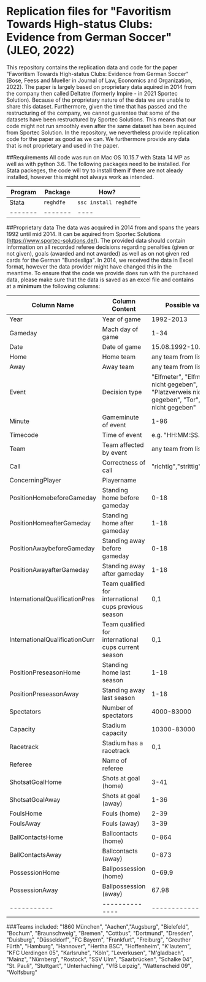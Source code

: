 # Replication files for "Favoritism Towards High-status Clubs: Evidence from German Soccer" (JLEO, 2022)
This repository contains the replication data and code for the paper "Favoritism Towards High-status Clubs: Evidence from German Soccer" (Bose, Feess and Mueller in Journal of Law, Economics and Organization, 2022).
The paper is largely based on proprietary data aquired in 2014 from the company then called Deltatre (formerly Impire - in 2021 Sportec Solution). Because of the proprietary nature of the data we are unable to share this dataset. Furthermore, given the time that has passed and the restructuring of the company, we cannot guarentee that some of the datasets have been restructured by Sportec Solutions. This means that our code might not run smoothly even after the same dataset has been aquired from Sportec Solution.
In the repository, we nevertheless provide replication code for the paper as good as we can. We furthermore provide any data that is not proprietary and used in the paper.

##Requirements
All code was run on Mac OS 10.15.7 with Stata 14 MP as well as with python 3.6. The following packages need to be installed. For Stata packeges, the code will try to install them if there are not aleady installed, however this might not always work as intended.

|Program|Package|How?|
|-------|-------|----|
|Stata|`reghdfe`|`ssc install reghdfe`|
|-------|-------|----|


##Proprietary data
The data was acquired in 2014 from and spans the years 1992 until mid 2014. It can be aquired from Sportec Solutions (https://www.sportec-solutions.de/). The provided data should contain information on all recorded referee decisions regarding penalties (given or not given), goals (awarded and not awarded) as well as on not given red cards for the German "Bundesliga". In 2014, we received the data in Excel format, however the data provider might have changed this in the meantime. To ensure that the code we provide does run with the purchased data, please make sure that the data is saved as an excel file and contains at a **minimum** the following columns:

|Column Name|Column Content|Possible values|
|-----------|--------------|---------------|
|Year|Year of game| 1992-2013|
|Gameday|Mach day of game|1-34|
|Date|Date of game|15.08.1992-10.05.2014|
|Home|Home team|any team from list below|
|Away|Away team|any team from list below|
|Event|Decision type|"Elfmeter", "Elfmeter nicht gegeben", "Platzverweis nicht gegeben", "Tor", "Tor nicht gegeben"|
|Minute|Gameminute of event|1-96|
|Timecode|Time of event|e.g. "HH:MM:SS.ss"|
|Team|Team affected by event|any team from list below|
|Call|Correctness of call|"richtig","strittig","falsch"|
|ConcerningPlayer|Playername||
|PositionHomebeforeGameday|Standing home before gameday|0-18|
|PositionHomeafterGameday|Standing home after gameday|1-18|
|PositionAwaybeforeGameday|Standing away before gameday|0-18|
|PositionAwayafterGameday|Standing away after gameday|1-18|
|InternationalQualificationPres|Team qualified for international cups previous season|0,1|
|InternationalQualificationCurr|Team qualified for international cups current season|0,1|
|PositionPreseasonHome|Standing home last season|1-18|
|PositionPreseasonAway|Standing away last season|1-18|
|Spectators|Number of spectators|4000-83000|
|Capacity|Stadium capacity|10300-83000|
|Racetrack|Stadium has a racetrack|0,1|
|Referee|Name of referee||
|ShotsatGoalHome|Shots at goal (home)|3-41|
|ShotsatGoalAway|Shots at goal (away)|1-36|
|FoulsHome|Fouls (home)|2-39|
|FoulsAway|Fouls (away)|3-39|
|BallContactsHome|Ballcontacts (home)|0-864|
|BallContactsAway|Ballcontacts (away)|0-873|
|PossessionHome|Ballpossession (home)|0-69.9|
|PossessionAway|Ballpossession (away)|67.98|
|-----------|--------------|---------------|

###Teams included:
"1860 München", "Aachen","Augsburg", "Bielefeld", "Bochum", "Braunschweig", "Bremen", "Cottbus", "Dortmund", "Dresden", "Duisburg", "Düsseldorf", "FC Bayern", "Frankfurt", "Freiburg", "Greuther Fürth", "Hamburg", "Hannover", "Hertha BSC", "Hoffenheim", "K'lautern", "KFC Uerdingen 05", "Karlsruhe", "Köln", "Leverkusen", "M'gladbach", "Mainz", "Nürnberg", "Rostock", "SSV Ulm", "Saarbrücken", "Schalke 04", "St. Pauli", "Stuttgart", "Unterhaching", "VfB Leipzig", "Wattenscheid 09", "Wolfsburg"


